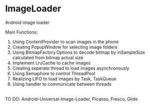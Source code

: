# ImageLoader
Android image loader

Main Functions: </br>
1. Using ContentProvider to scan images in the phone </br>
2. Creating PopupWindow for selecting image folders </br>
3. Using BitmapFactory.Options to decode bitmap by inSampleSize calculated from bitmap actual size </br>
4. Implement LruCache to cache images </br>
5. Creating seperate thread to load images asynchronously </br>
6. Using Semaphore to control ThreadPool </br>
7. Realizing LIFO to load images by Task, TaskQueue </br>
8. Using handler to communicate between threads </br>
</br>
TO DO: Android-Universal-Image-Loader, Picasso, Fresco, Glide

